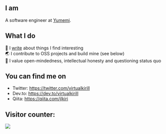 ## I am

A software engineer at [Yumemi](https://yumemi.co.jp/).

## What I do

📝 I [write](https://www.kirillvasiltsov.com/writing) about things I find interesting  
🌏 I contribute to OSS projects and build mine (see below)  
💪 I value open-mindedness, intellectual honesty and questioning status quo

## You can find me on

- Twitter: https://twitter.com/virtualkirill
- Dev.to: https://dev.to/virtualkirill
- Qiita: https://qiita.com/jlkiri

## Visitor counter:

<img src="https://www.kirillvasiltsov.com/.netlify/functions/counter?name=github&svg=true" />
